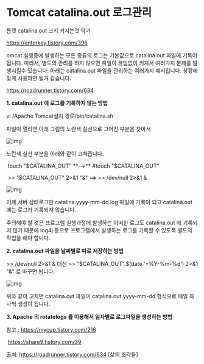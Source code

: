 # Tomcat catalina.out 로그관리

톰캣 catalina.out 크키 커지는것 막기

https://enterkey.tistory.com/396





omcat 실행중에 발생하는 모든 종류의 로그는 기본값으로 catalina.out 파일에 기록이 됩니다. 따라서, 별도의 관리를 하지 않으면 파일이 끊임없이 커져서 여러가지 문제를 발생시킬수 있습니다. 아래는 catalina.out 파일을 관리하는 여러가지 예시입니다. 상황에 맞게 사용하면 될거 같습니다.

 https://roadrunner.tistory.com/634

**1. catalina.out 에 로그를 기록하지 않는 방법**

 

  vi /Apache Tomcat설치 경로/bin/catalina.sh

  

  파일이 열리면 아래 그림의 노란색 실선으로 그어진 부분을 찾아서



![img](https://blog.kakaocdn.net/dn/qKCvf/btqAmsBc7Ur/w0gHZwhtq49Xe3zyCGye70/img.png)



  노란색 실선 부분을 아래와 같이 고쳐줍니다.

 

​    touch "$CATALINA_OUT" **-->** #touch "$CATALINA_OUT"

​    \>> "$CATALINA_OUT" 2>&1 "&" **-->** >> /dev/null 2>&1 &

 



![img](https://blog.kakaocdn.net/dn/bvH3ew/btqAjmWX32s/yHolJDRAJShA9C0dk3I6ck/img.png)



  이제 서버 상태로그만 catalina.yyyy-mm-dd.log 파일에 기록이 되고 catalina.out 에는 로그가 기록되지 않습니다.

 

  주의해야 할 것은 프로그램 실행과정에 발생하는 어떠한 로그도 catalina.out 에 기록되지 않기 때문에 log4j 등으로 프로그램에서 발생하는 로그를 기록할 수 있도록 별도의 작업을 해야 합니다.

 

 

**2. catalina.out 파일을 날짜별로 따로 저장하는 방법**

 

  \>> /dev/null 2>&1 & 대신 >> "$CATALINA_OUT".$(date '+%Y-%m-%d') 2>&1 "&" 로 바꾸면 됩니다.



![img](https://blog.kakaocdn.net/dn/cH7ZQF/btqAkStTw3e/GKuKDNmhCkGVc0vvdLSgpk/img.png)



  위와 같이 고치면 catalina.out 파일이 catalina.out.yyyy-mm-dd 형식으로 매일 하나씩 생성이 됩니다.

 

 

**3. Apache 의 rotatelogs 를 이용해서 일자별로 로그파일을 생성하는 방법**

 

  참고 : https://mycup.tistory.com/216

​      https://share9.tistory.com/39



출처: https://roadrunner.tistory.com/634 [삶의 조각들]